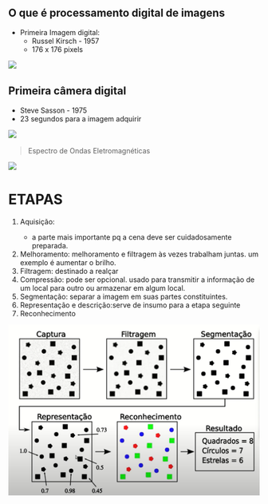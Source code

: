 ## O que é processamento digital de imagens
- Primeira Imagem digital:
  - Russel Kirsch - 1957
  - 176 x 176 pixels


<img src="https://m.leiaja.com/sites/default/files/imagens/2020/nbsfirstscanimage.jpg">

## Primeira câmera digital
- Steve Sasson - 1975
- 23 segundos para a imagem adquirir

<img src="https://files.tecnoblog.net/meiobit/wp-content/uploads/2008/05/20181217capturar-680x510.png">

> Espectro de Ondas Eletromagnéticas

<img src="https://upload.wikimedia.org/wikipedia/commons/thumb/c/cf/EM_Spectrum_Properties_edit.svg/1024px-EM_Spectrum_Properties_edit.svg.png">


# ETAPAS
<ol>
    <li>Aquisição:</li>
    <ul>
        <li>a parte mais importante pq a cena deve ser cuidadosamente preparada.</li>
    </ul>
    <li>Melhoramento: melhoramento e filtragem às vezes trabalham juntas. um exemplo é aumentar o brilho.</li>
    <li>Filtragem: destinado a realçar</li>
    <li>Compressão: pode ser opcional. usado para transmitir a informação de um local para outro ou armazenar em algum local.</li>
    <li>Segmentação: separar a imagem em suas partes constituintes.</li>
    <li>Representação e descrição:serve de insumo para a etapa seguinte</li>
    <li>Reconhecimento</li>
</ol>

<img src="https://raw.githubusercontent.com/jcarloscody/DigitalImageProcessing/main/images/etapas.PNG">


